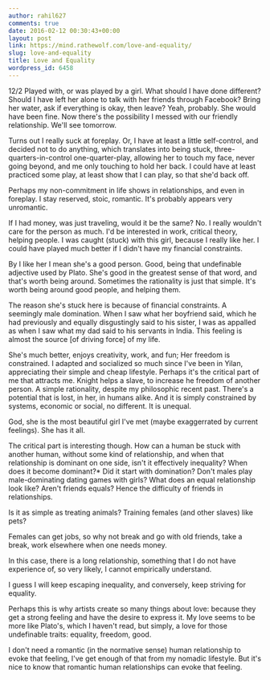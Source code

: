 ```yaml
---
author: rahil627
comments: true
date: 2016-02-12 00:30:43+00:00
layout: post
link: https://mind.rathewolf.com/love-and-equality/
slug: love-and-equality
title: Love and Equality
wordpress_id: 6458
---
```


12/2
Played with, or was played by a girl. What should I have done different? Should I have left her alone to talk with her friends through Facebook? Bring her water, ask if everything is okay, then leave? Yeah, probably. She would have been fine. Now there's the possibility I messed with our friendly relationship. We'll see tomorrow.

Turns out I really suck at foreplay. Or, I have at least a little self-control, and decided not to do anything, which translates into being stuck, three-quarters-in-control one-quarter-play, allowing her to touch my face, never going beyond, and me only touching to hold her back. I could have at least practiced some play, at least show that I can play, so that she'd back off.

Perhaps my non-commitment in life shows in relationships, and even in foreplay. I stay reserved, stoic, romantic. It's probably appears very unromantic.

If I had money, was just traveling, would it be the same? No. I really wouldn't care for the person as much. I'd be interested in work, critical theory, helping people. I was caught (stuck) with this girl, because I really like her. I could have played much better if I didn't have my financial constraints.

By I like her I mean she's a good person. Good, being that undefinable adjective used by Plato. She's good in the greatest sense of that word, and that's worth being around. Sometimes the rationality is just that simple. It's worth being around good people, and helping them.

The reason she's stuck here is because of financial constraints. A seemingly male domination. When I saw what her boyfriend said, which he had previously and equally disgustingly said to his sister, I was as appalled as when I saw what my dad said to his servants in India. This feeling is almost the source  [of driving force] of my life.

She's much better, enjoys creativity, work, and fun; Her freedom is constrained. I adapted and socialized so much since I've been in Yilan, appreciating their simple and cheap lifestyle. Perhaps it's the critical part of me that attracts me. Knight helps a slave, to increase he freedom of another person. A simple rationality, despite my philosophic recent past. There's a potential that is lost, in her, in humans alike. And it is simply constrained by systems, economic or social, no different. It is unequal.

God, she is the most beautiful girl I've met (maybe exaggerrated by current feelings). She has it all.

The critical part is interesting though. How can a human be stuck with another human, without some kind of relationship, and when that relationship is dominant on one side, isn't it effectively inequality? When does it become dominant?* Did it start with domination? Don't males play male-dominating dating games with girls? What does an equal relationship look like? Aren't friends equals? Hence the difficulty of friends in relationships.

Is it as simple as treating animals? Training females (and other slaves) like pets?

Females can get jobs, so why not break and go with old friends, take a break, work elsewhere when one needs money.

In this case, there is a long relationship, something that I do not have experience of, so very likely, I cannot empirically understand.

I guess I will keep escaping inequality, and conversely, keep striving for equality.

Perhaps this is why artists create so many things about love: because they get a strong feeling and have the desire to express it. My love seems to be more like Plato's, which I haven't read, but simply, a love for those undefinable traits: equality, freedom, good.

I don't need a romantic (in the normative sense) human relationship to evoke that feeling, I've get enough of that from my nomadic lifestyle.
But it's nice to know that romantic human relationships can evoke that feeling.
